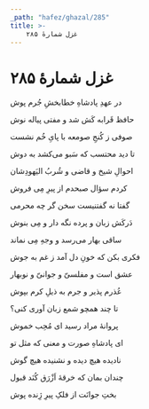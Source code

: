 ```yaml
---
_path: "hafez/ghazal/285"
title: >-
    غزل شمارهٔ ۲۸۵
---
```

# غزل شمارهٔ ۲۸۵

<div class="b" id="bn1"><div class="m1"><p>در عهدِ پادشاهِ خطابخشِ جُرم پوش</p></div>
<div class="m2"><p>حافظ قَرابه کَش شد و مفتی پیاله نوش</p></div></div>
<div class="b" id="bn2"><div class="m1"><p>صوفی ز کُنجِ صومعه با پایِ خُم نشست</p></div>
<div class="m2"><p>تا دید محتسب که سَبو می‌کشد به دوش</p></div></div>
<div class="b" id="bn3"><div class="m1"><p>احوالِ شیخ و قاضی و شُربُ الیَهودِشان</p></div>
<div class="m2"><p>کردم سؤال صبحدم از پیرِ مِی فروش</p></div></div>
<div class="b" id="bn4"><div class="m1"><p>گفتا نه گفتنیست سخن گر چه محرمی</p></div>
<div class="m2"><p>دَرکَش زبان و پرده نگه دار و مِی بنوش</p></div></div>
<div class="b" id="bn5"><div class="m1"><p>ساقی بهار می‌رسد و وجهِ مِی نماند</p></div>
<div class="m2"><p>فکری بکن که خونِ دل آمد ز غم به جوش</p></div></div>
<div class="b" id="bn6"><div class="m1"><p>عشق است و مفلسیّ و جوانیّ و نوبهار</p></div>
<div class="m2"><p>عُذرم پذیر و جرم به ذیلِ کرم بپوش</p></div></div>
<div class="b" id="bn7"><div class="m1"><p>تا چند همچو شمع زبان آوری کنی؟</p></div>
<div class="m2"><p>پروانهٔ مراد رسید ای مُحِب خموش</p></div></div>
<div class="b" id="bn8"><div class="m1"><p>ای پادشاهِ صورت و معنی که مثل تو</p></div>
<div class="m2"><p>نادیده هیچ دیده و نشنیده هیچ گوش</p></div></div>
<div class="b" id="bn9"><div class="m1"><p>چندان بمان که خرقهٔ اَزْرَق کُنَد قبول</p></div>
<div class="m2"><p>بختِ جوانَت از فلکِ پیرِ ژِنده پوش</p></div></div>
